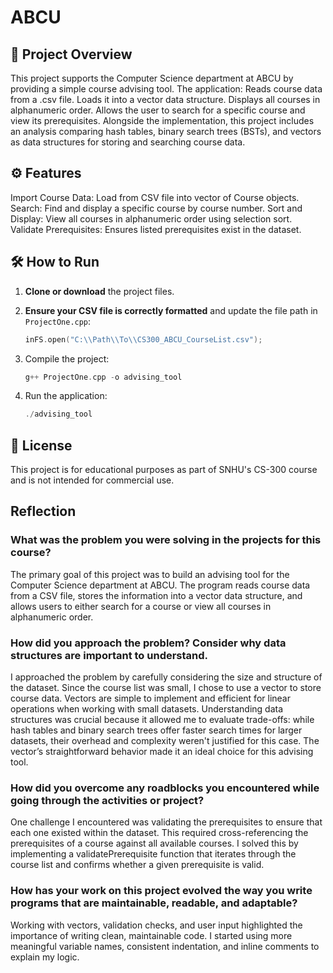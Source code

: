# ABCU

## 📝 Project Overview
This project supports the Computer Science department at ABCU by providing a simple course advising tool. The application:
Reads course data from a .csv file.
Loads it into a vector data structure.
Displays all courses in alphanumeric order.
Allows the user to search for a specific course and view its prerequisites.
Alongside the implementation, this project includes an analysis comparing hash tables, binary search trees (BSTs), and vectors as data structures for storing and searching course data.

## ⚙️ Features
Import Course Data: Load from CSV file into vector of Course objects.
Search: Find and display a specific course by course number.
Sort and Display: View all courses in alphanumeric order using selection sort.
Validate Prerequisites: Ensures listed prerequisites exist in the dataset.

## 🛠 How to Run

1. **Clone or download** the project files.

2. **Ensure your CSV file is correctly formatted** and update the file path in `ProjectOne.cpp`:

   ```cpp
   inFS.open("C:\\Path\\To\\CS300_ABCU_CourseList.csv");
3. Compile the project:
    ```cpp
   g++ ProjectOne.cpp -o advising_tool
5. Run the application:
    ```cpp
   ./advising_tool

## 📄 License
This project is for educational purposes as part of SNHU's CS-300 course and is not intended for commercial use.

## Reflection

### What was the problem you were solving in the projects for this course?
The primary goal of this project was to build an advising tool for the Computer Science department at ABCU. The program reads course data from a CSV file, stores the information into a vector data structure, and allows users to either search for a course or view all courses in alphanumeric order. 

### How did you approach the problem? Consider why data structures are important to understand.
I approached the problem by carefully considering the size and structure of the dataset. Since the course list was small, I chose to use a vector to store course data. Vectors are simple to implement and efficient for linear operations when working with small datasets. Understanding data structures was crucial because it allowed me to evaluate trade-offs: while hash tables and binary search trees offer faster search times for larger datasets, their overhead and complexity weren't justified for this case. The vector’s straightforward behavior made it an ideal choice for this advising tool.

### How did you overcome any roadblocks you encountered while going through the activities or project?
One challenge I encountered was validating the prerequisites to ensure that each one existed within the dataset. This required cross-referencing the prerequisites of a course against all available courses. I solved this by implementing a validatePrerequisite function that iterates through the course list and confirms whether a given prerequisite is valid. 

### How has your work on this project evolved the way you write programs that are maintainable, readable, and adaptable?
Working with vectors, validation checks, and user input highlighted the importance of writing clean, maintainable code. I started using more meaningful variable names, consistent indentation, and inline comments to explain my logic. 
